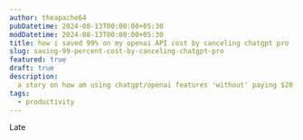 ```yaml
---
author: theapache64
pubDatetime: 2024-08-13T00:00:00+05:30
modDatetime: 2024-08-13T00:00:00+05:30
title: how i saved 99% on my openai API cost by canceling chatgpt pro [WIP 🚧]
slug: saving-99-percent-cost-by-canceling-chatgpt-pro
featured: true
draft: true
description:
  a story on how am using chatgpt/openai features 'without' paying $20 a month ;)
tags:
  - productivity
---
```


Late 
